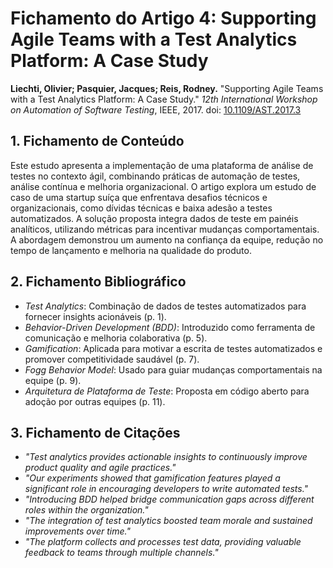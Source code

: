 # Fichamento do Artigo 4: Supporting Agile Teams with a Test Analytics Platform: A Case Study

**Liechti, Olivier; Pasquier, Jacques; Reis, Rodney.** "Supporting Agile Teams with a Test Analytics Platform: A Case Study." *12th International Workshop on Automation of Software Testing*, IEEE, 2017. doi: [10.1109/AST.2017.3](https://doi.org/10.1109/AST.2017.3)

## 1. Fichamento de Conteúdo

Este estudo apresenta a implementação de uma plataforma de análise de testes no contexto ágil, combinando práticas de automação de testes, análise contínua e melhoria organizacional. O artigo explora um estudo de caso de uma startup suíça que enfrentava desafios técnicos e organizacionais, como dívidas técnicas e baixa adesão a testes automatizados. A solução proposta integra dados de teste em painéis analíticos, utilizando métricas para incentivar mudanças comportamentais. A abordagem demonstrou um aumento na confiança da equipe, redução no tempo de lançamento e melhoria na qualidade do produto.

## 2. Fichamento Bibliográfico

- _Test Analytics_: Combinação de dados de testes automatizados para fornecer insights acionáveis (p. 1).
- _Behavior-Driven Development (BDD)_: Introduzido como ferramenta de comunicação e melhoria colaborativa (p. 5).
- _Gamification_: Aplicada para motivar a escrita de testes automatizados e promover competitividade saudável (p. 7).
- _Fogg Behavior Model_: Usado para guiar mudanças comportamentais na equipe (p. 9).
- _Arquitetura de Plataforma de Teste_: Proposta em código aberto para adoção por outras equipes (p. 11).

## 3. Fichamento de Citações

- _"Test analytics provides actionable insights to continuously improve product quality and agile practices."_  
- _"Our experiments showed that gamification features played a significant role in encouraging developers to write automated tests."_  
- _"Introducing BDD helped bridge communication gaps across different roles within the organization."_  
- _"The integration of test analytics boosted team morale and sustained improvements over time."_  
- _"The platform collects and processes test data, providing valuable feedback to teams through multiple channels."_  
